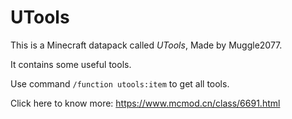 # UTools

This is a Minecraft datapack called *UTools*, Made by Muggle2077.

It contains some useful tools.

Use command `/function utools:item` to get all tools.

Click here to know more: https://www.mcmod.cn/class/6691.html
